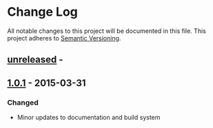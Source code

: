 
# Change Log

All notable changes to this project will be documented in this file.
This project adheres to [Semantic Versioning](http://semver.org/).

## [unreleased] -

## [1.0.1] - 2015-03-31

### Changed

- Minor updates to documentation and build system


[unreleased]: https://github.com/osmcode/osmium-tool/compare/v1.0.1...HEAD
[1.0.1]: https://github.com/osmcode/osmium-tool/compare/v1.0.0...v1.0.1


